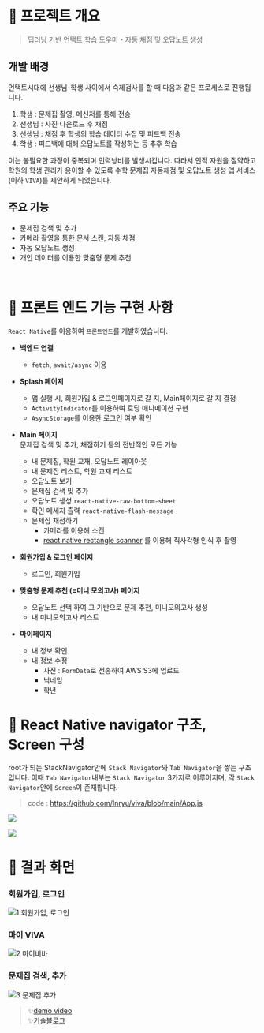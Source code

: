 # 🥣 프로젝트 개요
> 딥러닝 기반 언택트 학습 도우미 - 자동 채점 및 오답노트 생성

## 개발 배경

언택트시대에 선생님-학생 사이에서 숙제검사를 할 때 다음과 같은 프로세스로 진행됩니다.

1. 학생 : 문제집 촬영, 메신저를 통해 전송
2. 선생님 : 사진 다운로드 후 채점
3. 선생님 : 채점 후 학생의 학습 데이터 수집 및 피드백 전송
4. 학생 : 피드백에 대해 오답노트를 작성하는 등 추후 학습

이는 불필요한 과정이 중복되며 인력낭비를 발생시킵니다.
따라서 인적 자원을 절약하고 학원의 학생 관리가 용이할 수 있도록
수학 문제집 자동채점 및 오답노트 생성 앱 서비스(이하 `VIVA`)를 제안하게 되었습니다.


## 주요 기능

- 문제집 검색 및 추가
- 카메라 촬영을 통한 문서 스캔, 자동 채점
- 자동 오답노트 생성
- 개인 데이터를 이용한 맞춤형 문제 추천


<br/>

# 🥣 프론트 엔드 기능 구현 사항

`React Native`를 이용하여 `프론트엔드`를 개발하였습니다.


- **백엔드 연결**
    - `fetch`, `await/async` 이용

- **Splash 페이지**
    - 앱 실행 시, 회원가입 & 로그인페이지로 갈 지, Main페이지로 갈 지 결정
    - `ActivityIndicator`를 이용하여 로딩 애니메이션 구현
    - `AsyncStorage`를 이용한 로그인 여부 확인
- **Main 페이지** <br/>
  문제집 검색 및 추가, 채점하기 등의 전반적인 모든 기능
    - 내 문제집, 학원 교재, 오답노트 레이아웃
    - 내 문제집 리스트, 학원 교재 리스트
    - 오답노트 보기
    - 문제집 검색 및 추가
    - 오답노트 생성 `react-native-raw-bottom-sheet`
    - 확인 메세지 출력 `react-native-flash-message`
    - 문제집 채점하기
        - 카메라를 이용해 스캔
        - [react native rectangle scanner](https://www.npmjs.com/package/react-native-rectangle-scanner) 를 이용해 직사각형 인식 후 촬영
- **회원가입 & 로그인 페이지**

    - 로그인, 회원가입
- **맞춤형 문제 추천 (=미니 모의고사) 페이지**

    - 오답노트 선택 하여 그 기반으로 문제 추천, 미니모의고사 생성
    - 내 미니모의고사 리스트
- **마이페이지**
    - 내 정보 확인
    - 내 정보 수정
        - 사진 : `FormData`로 전송하여 AWS S3에 업로드
        - 닉네임
        - 학년


# 🥣 React Native navigator 구조, Screen 구성

root가 되는 StackNavigator안에 `Stack Navigator`와 `Tab Navigator`을 쌓는 구조입니다.
이때 `Tab Navigator`내부는 `Stack Navigator` 3가지로 이루어지며, 각 `Stack Navigator`안에 `Screen`이 존재합니다.
> code : https://github.com/Inryu/viva/blob/main/App.js

![](https://images.velog.io/images/inryu/post/4eaae849-0b34-4a4e-b52c-2745b68596cd/image.png)

![](https://images.velog.io/images/inryu/post/b6a15cf6-52f6-4536-a8e6-09950379216f/image.png)


# 🥣 결과 화면

### 회원가입, 로그인
![1  회원가입, 로그인](https://user-images.githubusercontent.com/55133794/121141251-bc406e00-c875-11eb-965a-acbf7739f31c.gif)


### 마이 VIVA
![2  마이비바](https://user-images.githubusercontent.com/55133794/121141114-91eeb080-c875-11eb-8b66-1c3fc1f3c631.gif)


### 문제집 검색, 추가
![3  문제집 추가](https://user-images.githubusercontent.com/55133794/121141857-628c7380-c876-11eb-984a-b5ea748c1655.gif)





>  ✨[demo video](https://youtu.be/8xtAMVeu-S0 )<br/>
>  ✨[기술블로그](https://velog.io/@inryu?tag=%EC%A1%B8%EC%97%85%ED%94%84%EB%A1%9C%EC%A0%9D%ED%8A%B8) 
